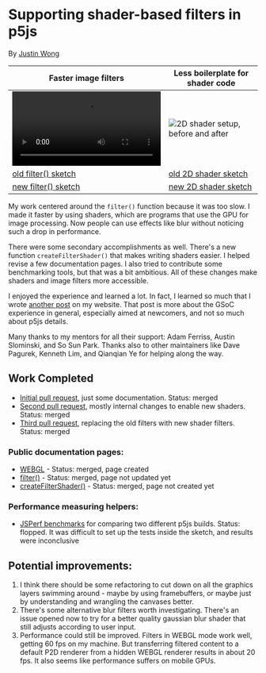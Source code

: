 # Supporting shader-based filters in p5js

By [Justin Wong](https://wonger.dev)

| Faster image filters | Less boilerplate for shader code |
|-|-|
| <video src="https://github.com/wong-justin/p5.js/assets/28441593/41edb6b9-ef4c-4b2e-8b22-2237da4617d9">filter(), before and after</video> | ![2D shader setup, before and after](https://github.com/wong-justin/p5.js/assets/28441593/6bbd1627-3a01-4911-8c5c-992d63538b96) |
| [old filter() sketch](https://editor.p5js.org/jwong/sketches/oG9AOomYm) | [old 2D shader sketch](https://editor.p5js.org/jwong/sketches/ehXcWtycm) |
| [new filter() sketch](https://editor.p5js.org/jwong/sketches/nWmTF8UED) | [new 2D shader sketch](https://editor.p5js.org/jwong/sketches/T96caQxWq) |

My work centered around the `filter()` function because it was too slow.
I made it faster by using shaders, which are programs that use the GPU for image processing. 
Now people can use effects like blur without noticing such a drop in performance.

There were some secondary accomplishments as well.
There's a new function `createFilterShader()` that makes writing shaders easier.
I helped revise a few documentation pages.
I also tried to contribute some benchmarking tools, but that was a bit ambitious.
All of these changes make shaders and image filters more accessible. 

I enjoyed the experience and learned a lot.
In fact, I learned so much that I wrote [another post](https://wonger.dev/posts/gsoc.html) on my website.
That post is more about the GSoC experience in general, especially aimed at newcomers, and not so much about p5js details.

Many thanks to my mentors for all their support: Adam Ferriss, Austin Slominski, and So Sun Park. Thanks also to other maintainers like Dave Pagurek, Kenneth Lim, and Qianqian Ye for helping along the way.

## Work Completed

- [Initial pull request](https://github.com/processing/p5.js/pull/6167), just some documentation. Status: merged
- [Second pull request](https://github.com/processing/p5.js/pull/6237), mostly internal changes to enable new shaders. Status: merged
- [Third pull request](https://github.com/processing/p5.js/pull/6324), replacing the old filters with new shader filters. Status: merged

### Public documentation pages:
- [WEBGL](https://p5js.org/reference/#/p5/WEBGL) -  Status: merged, page created
- [filter()](https://p5js.org/reference/#/p5/filter) - Status: merged, page not updated yet
- [createFilterShader()](https://p5js.org/reference/#/p5/createFilterShader) - Status: merged, page not created yet

### Performance measuring helpers:

- [JSPerf benchmarks](https://jsperf.app/sideci) for comparing two different p5js builds. Status: flopped. It was difficult to set up the tests inside the sketch, and results were inconclusive

## Potential improvements:

1. I think there should be some refactoring to cut down on all the graphics layers swimming around - maybe by using framebuffers, or maybe just by understanding and wrangling the canvases better. 
2. There's some alternative blur filters worth investigating. There's an issue opened now to try for a better quality gaussian blur shader that still adjusts according to user input.
3. Performance could still be improved. Filters in WEBGL mode work well, getting 60 fps on my machine. But transferring filtered content to a default P2D renderer from a hidden WEBGL renderer results in about 20 fps. It also seems like performance suffers on mobile GPUs.

